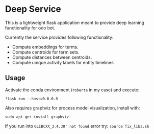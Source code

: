 # Deep Service

This is a lightweight flask application meant to provide deep learning functionality for odo bot. 

Currently the service provides following functionality:

* Compute embeddings for terms. 
* Compute centroids for term sets.
* Compute distances between centroids. 
* Compute unique activity labels for entity timelines

## Usage

Activate the conda environment (`roberta` in my case) and execute: 

`flask run --host=0.0.0.0`

Also requires graphviz for process model visualization, install with:

`sudo apt-get install graphviz`

If you run into `GLIBCXX_3.4.30' not found` error try: `source fix_libs.sh`